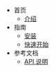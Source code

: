 - 首页
  - [介绍](README.md)
- 指南
  - [安装](guide/install.md)
  - [快速开始](guide/README.md)
- 参考文档
  - [API 说明](reference/api.md)
